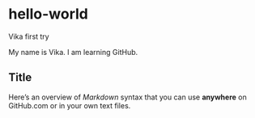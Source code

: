 # hello-world
Vika first try

My name is Vika. I am learning GitHub.

## Title


Here’s an overview of _Markdown_ syntax that you can use __anywhere__ on GitHub.com or in your own text files.
